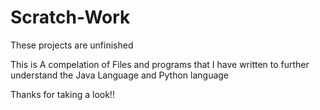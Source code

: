 # Scratch-Work 

These projects are unfinished

This is A compelation of Files and programs that I have written to further understand the Java Language and Python language

Thanks for taking a look!! 
